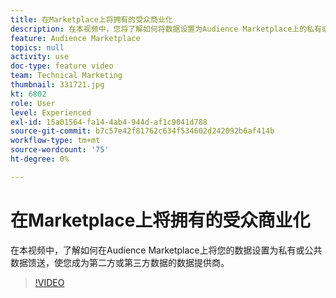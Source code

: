 ```yaml
---
title: 在Marketplace上将拥有的受众商业化
description: 在本视频中，您将了解如何将数据设置为Audience Marketplace上的私有或公共数据馈送，使您成为第二方或第三方数据的数据提供商。
feature: Audience Marketplace
topics: null
activity: use
doc-type: feature video
team: Technical Marketing
thumbnail: 331721.jpg
kt: 6802
role: User
level: Experienced
exl-id: 15a01564-fa14-4ab4-944d-af1c9041d788
source-git-commit: b7c57e42f81762c634f534602d242092b6af414b
workflow-type: tm+mt
source-wordcount: '75'
ht-degree: 0%

---
```


# 在Marketplace上将拥有的受众商业化

在本视频中，了解如何在Audience Marketplace上将您的数据设置为私有或公共数据馈送，使您成为第二方或第三方数据的数据提供商。

>[!VIDEO](https://video.tv.adobe.com/v/3410858/?quality=12&learn=on&captions=chi_hans)
